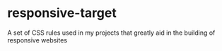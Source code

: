 # responsive-target
A set of CSS rules used in my projects that greatly aid in the building of responsive websites
